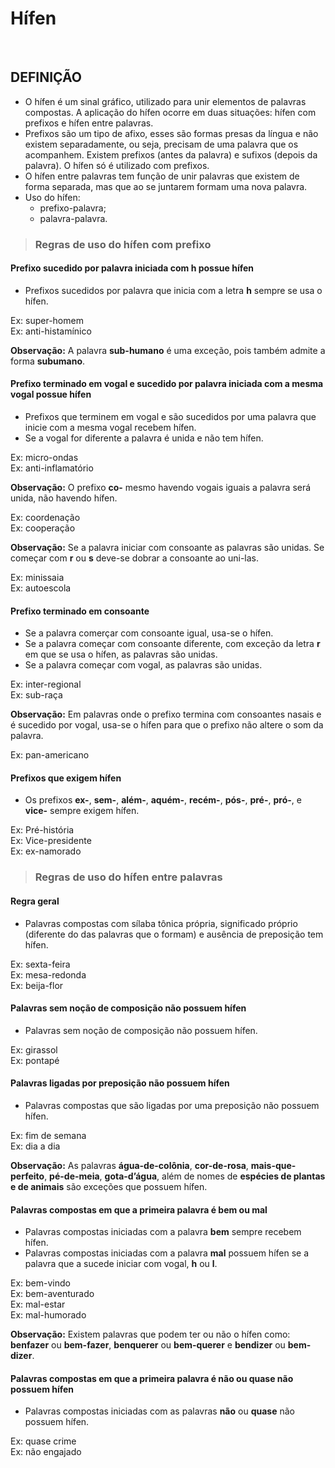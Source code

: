 # Hífen

<br>

## DEFINIÇÃO
* O hífen é um sinal gráfico, utilizado para unir elementos de palavras compostas. A aplicação do hífen ocorre em duas situações: hífen com prefixos e hífen entre palavras.
* Prefixos são um tipo de afixo, esses são formas presas da língua e não existem separadamente, ou seja, precisam de uma palavra que os acompanhem. Existem prefixos (antes da palavra) e sufixos (depois da palavra). O hífen só é utilizado com prefixos.
* O hífen entre palavras tem função de unir palavras que existem de forma separada, mas que ao se juntarem formam uma nova palavra.
* Uso do hífen:
  - prefixo-palavra;
  - palavra-palavra.

> ### Regras de uso do hífen com prefixo

#### Prefixo sucedido por palavra iniciada com h possue hífen
* Prefixos sucedidos por palavra que inicia com a letra **h** sempre se usa o hífen.

Ex: super-homem  
Ex: anti-histamínico  

**Observação:** A palavra **sub-humano** é uma exceção, pois também admite a forma **subumano**.

#### Prefixo terminado em vogal e sucedido por palavra iniciada com a mesma vogal possue hífen
* Prefixos que terminem em vogal e são sucedidos por uma palavra que inicie com a mesma vogal recebem hífen. 
* Se a vogal for diferente a palavra é unida e não tem hífen.

Ex: micro-ondas  
Ex: anti-inflamatório  

**Observação:** O prefixo **co-** mesmo havendo vogais iguais a palavra será unida, não havendo hífen.

Ex: coordenação  
Ex: cooperação  

**Observação:** Se a palavra iniciar com consoante as palavras são unidas. Se começar com **r** ou **s** deve-se dobrar a consoante ao uni-las.

Ex: minissaia  
Ex: autoescola

#### Prefixo terminado em consoante
* Se a palavra comerçar com consoante igual, usa-se o hífen.
* Se a palavra começar com consoante diferente, com exceção da letra **r** em que se usa o hífen, as palavras são unidas.
* Se a palavra começar com vogal, as palavras são unidas.

Ex: inter-regional  
Ex: sub-raça  

**Observação:** Em palavras onde o prefixo termina com consoantes nasais e é sucedido por vogal, usa-se o hífen para que o prefixo não altere o som da palavra.

Ex: pan-americano  

#### Prefixos que exigem hífen
* Os prefixos **ex-**, **sem-**, **além-**, **aquém-**, **recém-**, **pós-**, **pré-**, **pró-**, e **vice-** sempre exigem hífen.

Ex: Pré-história  
Ex: Vice-presidente  
Ex: ex-namorado  

> ### Regras de uso do hífen entre palavras

#### Regra geral
* Palavras compostas com sílaba tônica própria, significado próprio (diferente do das palavras que o formam) e ausência de preposição tem hífen.

Ex: sexta-feira  
Ex: mesa-redonda  
Ex: beija-flor  

#### Palavras sem noção de composição não possuem hífen
* Palavras sem noção de composição não possuem hífen.

Ex: girassol  
Ex: pontapé  

#### Palavras ligadas por preposição não possuem hífen
* Palavras compostas que são ligadas por uma preposição não possuem hífen.

Ex: fim de semana  
Ex: dia a dia

**Observação:** As palavras **água-de-colônia**, **cor-de-rosa**, **mais-que-perfeito**, **pé-de-meia**, **gota-d’água**, além de nomes de **espécies de plantas e de animais** são exceções que possuem hífen.

#### Palavras compostas em que a primeira palavra é bem ou mal
* Palavras compostas iniciadas com a palavra **bem** sempre recebem hífen.
* Palavras compostas iniciadas com a palavra **mal** possuem hífen se a palavra que a sucede iniciar com vogal, **h** ou **l**.

Ex: bem-vindo  
Ex: bem-aventurado  
Ex: mal-estar  
Ex: mal-humorado 

**Observação:** Existem palavras que podem ter ou não o hífen como: **benfazer** ou **bem-fazer**, **benquerer** ou **bem-querer** e **bendizer** ou **bem-dizer**.

#### Palavras compostas em que a primeira palavra é não ou quase não possuem hífen
* Palavras compostas iniciadas com as palavras **não** ou **quase** não possuem hífen.

Ex: quase crime  
Ex: não engajado